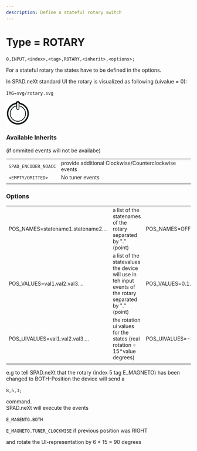 ```yaml
---
description: Define a stateful rotary switch
---
```


# Type = ROTARY

`0,INPUT,<index>,<tag>,ROTARY,<inherit>,<options>;`

For a stateful rotary the states have to be defined in the options.

In SPAD.neXt standard UI the rotary is visualized as following (uivalue = 0):

`IMG=svg/rotary.svg`

![](../../../../.gitbook/assets/rotary.svg)

### Available Inherits

(if ommited events will not be availabe)

|                      |                                                      |   |
| -------------------- | ---------------------------------------------------- | - |
| `SPAD_ENCODER_NOACC` | provide additional Clockwise/Counterclockwise events |   |
| `<EMPTY/OMITTED>`    | No tuner events                                      |   |
|                      |                                                      |   |

### Options

|                                      |                                                                                                          |                                      |
| ------------------------------------ | -------------------------------------------------------------------------------------------------------- | ------------------------------------ |
| POS\_NAMES=statename1.statename2.... | a list of the statenames of the rotary separated by "." (point)                                          | POS\_NAMES=OFF.LEFT.RIGHT.BOTH.START |
| POS\_VALUES=val1.val2.val3....       | a list of the statevalues the device will use in teh input events of the rotary separated by "." (point) | POS\_VALUES=0.1.2.3.4                |
| POS\_UIVALUES=val1.val2.val3....     | the rotation ui values for the states (real rotation = 15\*value degrees)                                | POS\_UIVALUES=-3.0.3.6.9             |
|                                      |                                                                                                          |                                      |

e.g to tell SPAD.neXt that the rotary (index 5 tag E\_MAGNETO) has been changed to BOTH-Position the device will send a&#x20;

`8,5,3;`

command. \
SPAD.neXt will execute the events

`E_MAGENTO.BOTH`

`E_MAGNETO.TUNER_CLOCKWISE` if previous position was RIGHT&#x20;

and rotate the UI-representation by 6 \* 15  = 90 degrees

